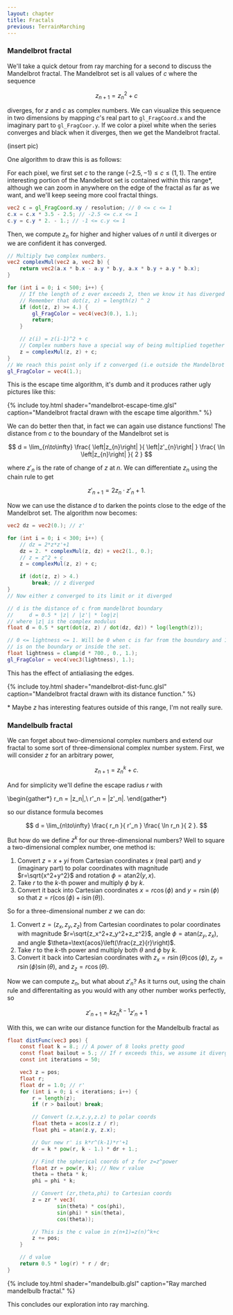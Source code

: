 ```yaml
---
layout: chapter
title: Fractals
previous: TerrainMarching
---
```


### Mandelbrot fractal

We'll take a quick detour from ray marching for a second to discuss the
Mandelbrot fractal. The Mandelbrot set is all values of $c$ where the
sequence

$$
    z_{n+1} = z_n^2 + c
$$

diverges, for $z$ and $c$ as complex numbers. We can visualize this sequence in
two dimensions by mapping $c$'s real part to `gl_FragCoord.x` and the imaginary
part to `gl_FragCoor.y`. If we color a pixel white when the series converges
and black when it diverges, then we get the Mandelbrot fractal.

(insert pic)

One algorithm to draw this is as follows:

For each pixel, we first set $c$ to the range $(-2.5,-1) \leq c \leq (1, 1)$.
The entire interesting portion of the Mandelbrot set is contained within this
range\*, although we can zoom in anywhere on the edge of the fractal as far
as we want, and we'll keep seeing more cool fractal things.

```glsl
vec2 c = gl_FragCoord.xy / resolution; // 0 <= c <= 1
c.x = c.x * 3.5 - 2.5; // -2.5 <= c.x <= 1
c.y = c.y * 2. - 1.; // -1 <= c.y <= 1
```

Then, we compute $z_n$ for higher and higher values of $n$ until it diverges
or we are confident it has converged.

```glsl
// Multiply two complex numbers.
vec2 complexMul(vec2 a, vec2 b) {
	return vec2(a.x * b.x - a.y * b.y, a.x * b.y + a.y * b.x);
}

for (int i = 0; i < 500; i++) {
    // If the length of z ever exceeds 2, then we know it has diverged
    // Remember that dot(z, z) = length(z) ^ 2
    if (dot(z, z) >= 4.) {
        gl_FragColor = vec4(vec3(0.), 1.);
        return;
    }

    // z(i) = z(i-1)^2 + c
    // Complex numbers have a special way of being multiplied together
    z = complexMul(z, z) + c;
}
// We reach this point only if z converged (i.e outside the Mandelbrot set)
gl_FragColor = vec4(1.);
```

This is the escape time algorithm, it's dumb and it produces rather ugly
pictures like this:

{% include toy.html
   shader="mandelbrot-escape-time.glsl"
   caption="Mandelbrot fractal drawn with the escape time algorithm." %}

We can do better then that, in fact we can again use distance functions! The
distance from $c$ to the boundary of the Mandelbrot set is

$$
d = \lim_{n\to\infty}
    \frac{ \left|z_{n}\right| }{ \left|z'_{n}\right| }
    \frac{ \ln \left|z_{n}\right| }{ 2 }
$$

where $z'_{n}$ is the rate of change of $z$ at $n$. We can
differentiate $z_n$ using the chain rule to get

$$
    z'_{n+1} = 2z_{n}\cdot z'_{n} + 1.
$$

Now we can use the distance $d$ to darken the points close to the edge of the
Mandelbrot set. The algorithm now becomes:

```glsl
vec2 dz = vec2(0.); // z'

for (int i = 0; i < 300; i++) {
    // dz = 2*z*z'+1
    dz = 2. * complexMul(z, dz) + vec2(1., 0.);
    // z = z^2 + c
    z = complexMul(z, z) + c;

    if (dot(z, z) > 4.)
        break; // z diverged
}
// Now either z converged to its limit or it diverged

// d is the distance of c from mandelbrot boundary
//     d = 0.5 * |z| / |z'| * log|z|
// where |z| is the complex modulus
float d = 0.5 * sqrt(dot(z, z) / dot(dz, dz)) * log(length(z));

// 0 <= lightness <= 1. Will be 0 when c is far from the boundary and 1 when it
// is on the boundary or inside the set.
float lightness = clamp(d * 700., 0., 1.);
gl_FragColor = vec4(vec3(lightness), 1.);
```

This has the effect of antialiasing the edges.

{% include toy.html
   shader="mandelbrot-dist-func.glsl"
   caption="Mandelbrot fractal drawn with its distance function." %}

\* Maybe $z$ has interesting features outside of this range, I'm not really
sure.

### Mandelbulb fractal

We can forget about two-dimensional complex numbers and extend our fractal to
some sort of three-dimensional complex number system. First, we will consider
$z$ for an arbitrary power,

$$
    z_{n+1} = z_{n}^k + c.
$$

And for simplicity we'll define the escape radius $r$ with

\begin{gather\*}
    r_n = |z_n|,\\
    r'_n = |z'_n|.
\end{gather\*}

so our distance formula becomes

$$
    d = \lim_{n\to\infty} \frac{ r_n }{ r'_n } \frac{ \ln r_n }{ 2 }.
$$

But how do we define $z^k$ for our three-dimensional numbers? Well to square
a two-dimensional complex number, one method is:

1. Convert $z=x+yi$ from Cartesian coordinates $x$ (real part) and $y$
   (imaginary part) to polar coordinates with magnitude $r=\sqrt{x^2+y^2}$ and
   rotation $\phi=\text{atan2}(y,x)$.
2. Take $r$ to the $k$-th power and multiply $\phi$ by $k$.
3. Convert it back into Cartesian coordinates $x=r\cos(\phi)$ and
   $y=r\sin(\phi)$ so that $z=r(\cos(\phi)+i\sin(\theta))$.

So for a three-dimensional number $z$ we can do:

1. Convert $z=(z_x,z_y,z_z)$ from Cartesian coordinates to polar coordinates
   with magnitude $r=\sqrt{z_x^2+z_y^2+z_z^2}$, angle
   $\phi=\text{atan}(z_y,z_x)$, and angle
   $\theta=\text{acos}\left(\frac{z_z}{r}\right)$.
2. Take $r$ to the $k$-th power and multiply both $\theta$ and $\phi$ by $k$.
3. Convert it back into Cartesian coordinates with
   $z_x = r\sin(\theta)\cos(\phi)$, $z_y=r\sin(\phi)\sin(\theta)$, and
   $z_z=r\cos(\theta)$.

Now we can compute $z_n$, but what about $z'_n$? As it turns out, using the
chain rule and differentaiting as you would with any other number works
perfectly, so

$$
    z'_{n+1} = k z_n^{k-1} z'_n + 1
$$

With this, we can write our distance function for the Mandelbulb fractal as

```glsl
float distFunc(vec3 pos) {
    const float k = 8.; // A power of 8 looks pretty good
    const float bailout = 5.; // If r exceeds this, we assume it diverged
    const int iterations = 50;

	vec3 z = pos;
	float r;
	float dr = 1.0; // r'
    for (int i = 0; i < iterations; i++) {
		r = length(z);
        if (r > bailout) break;

        // Convert (z.x,z.y,z.z) to polar coords
        float theta = acos(z.z / r);
        float phi = atan(z.y, z.x);

        // Our new r' is k*r^(k-1)*r'+1
        dr = k * pow(r, k - 1.) * dr + 1.;

        // Find the spherical coords of z for z=z^power
        float zr = pow(r, k); // New r value
        theta = theta * k;
        phi = phi * k;

        // Convert (zr,theta,phi) to Cartesian coords
        z = zr * vec3(
                sin(theta) * cos(phi),
                sin(phi) * sin(theta),
                cos(theta));

        // This is the c value in z(n+1)=z(n)^k+c
        z += pos;
    }

    // d value
    return 0.5 * log(r) * r / dr;
}
```
{% include toy.html
   shader="mandelbulb.glsl"
   caption="Ray marched mandelbulb fractal." %}

This concludes our exploration into ray marching.
